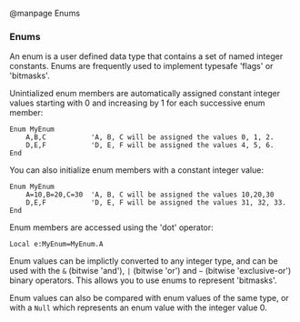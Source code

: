 
@manpage Enums

### Enums

An enum is a user defined data type that contains a set of named integer constants. Enums are frequently used to implement typesafe 'flags' or 'bitmasks'.

Unintialized enum members are automatically assigned constant integer values starting with 0 and increasing by 1 for each successive enum member:

```
Enum MyEnum
	A,B,C			'A, B, C will be assigned the values 0, 1, 2.
	D,E,F			'D, E, F will be assigned the values 4, 5, 6.
End
```

You can also initialize enum members with a constant integer value:

```
Enum MyEnum
	A=10,B=20,C=30	'A, B, C will be assigned the values 10,20,30
	D,E,F			'D, E, F will be assigned the values 31, 32, 33.
End
```

Enum members are accessed using the 'dot' operator:

```
Local e:MyEnum=MyEnum.A
```

Enum values can be implictly converted to any integer type, and can be used with the `&` (bitwise 'and'), `|` (bitwise 'or') and `~` (bitwise 'exclusive-or') binary operators. This allows you to use enums to represent 'bitmasks'.

Enum values can also be compared with enum values of the same type, or with a `Null` which represents an enum value with the integer value 0.

